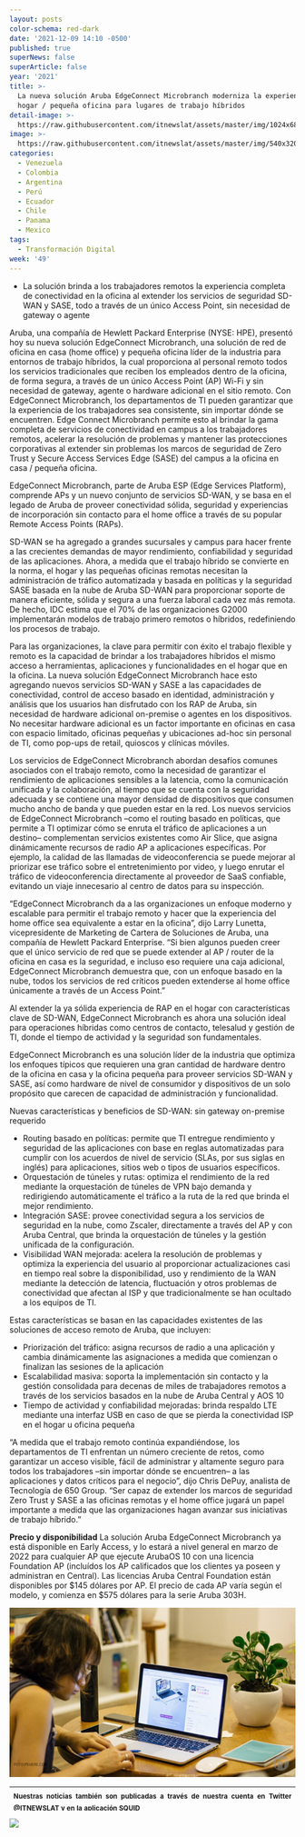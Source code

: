 ```yaml
---
layout: posts
color-schema: red-dark
date: '2021-12-09 14:10 -0500'
published: true
superNews: false
superArticle: false
year: '2021'
title: >-
  La nueva solución Aruba EdgeConnect Microbranch moderniza la experiencia del
  hogar / pequeña oficina para lugares de trabajo híbridos
detail-image: >-
  https://raw.githubusercontent.com/itnewslat/assets/master/img/1024x680/Trabajo-en-Casa-g.jpg
image: >-
  https://raw.githubusercontent.com/itnewslat/assets/master/img/540x320/Trabajo-en-Casa-p.jpg
categories:
  - Venezuela
  - Colombia
  - Argentina
  - Perú
  - Ecuador
  - Chile
  - Panama
  - Mexico
tags:
  - Transformación Digital
week: '49'
---
```

- La solución brinda a los trabajadores remotos la experiencia completa de conectividad en la oficina al extender los servicios de seguridad SD-WAN y SASE, todo a través de un único Access Point, sin necesidad de gateway o agente

Aruba, una compañía de Hewlett Packard Enterprise (NYSE: HPE), presentó hoy su nueva solución EdgeConnect Microbranch, una solución de red de oficina en casa (home office) y pequeña oficina líder de la industria para entornos de trabajo híbridos, la cual proporciona al personal remoto todos los servicios tradicionales que reciben los empleados dentro de la oficina, de forma segura, a través de un único Access Point (AP) Wi-Fi y sin necesidad de gateway, agente o hardware adicional en el sitio remoto. Con EdgeConnect Microbranch, los departamentos de TI pueden garantizar que la experiencia de los trabajadores sea consistente, sin importar dónde se encuentren. Edge Connect Microbranch permite esto al brindar la gama completa de servicios de conectividad en campus a los trabajadores remotos, acelerar la resolución de problemas y mantener las protecciones corporativas al extender sin problemas los marcos de seguridad de Zero Trust y Secure Access Services Edge (SASE) del campus a la oficina en casa / pequeña oficina.

EdgeConnect Microbranch, parte de Aruba ESP (Edge Services Platform), comprende APs y un nuevo conjunto de servicios SD-WAN, y se basa en el legado de Aruba de proveer conectividad sólida, seguridad y experiencias de incorporación sin contacto para el home office a través de su popular Remote Access Points (RAPs).

SD-WAN se ha agregado a grandes sucursales y campus para hacer frente a las crecientes demandas de mayor rendimiento, confiabilidad y seguridad de las aplicaciones. Ahora, a medida que el trabajo híbrido se convierte en la norma, el hogar y las pequeñas oficinas remotas necesitan la administración de tráfico automatizada y basada en políticas y la seguridad SASE basada en la nube de Aruba SD-WAN para proporcionar soporte de manera eficiente, sólida y segura a una fuerza laboral cada vez más remota. De hecho, IDC  estima que el 70% de las organizaciones G2000 implementarán modelos de trabajo primero remotos o híbridos, redefiniendo los procesos de trabajo.

Para las organizaciones, la clave para permitir con éxito el trabajo flexible y remoto es la capacidad de brindar a los trabajadores híbridos el mismo acceso a herramientas, aplicaciones y funcionalidades en el hogar que en la oficina. La nueva solución EdgeConnect Microbranch hace esto agregando nuevos servicios SD-WAN y SASE a las capacidades de conectividad, control de acceso basado en identidad, administración y análisis que los usuarios han disfrutado con los RAP de Aruba, sin necesidad de hardware adicional on-premise o agentes en los dispositivos. No necesitar hardware adicional es un factor importante en oficinas en casa con espacio limitado, oficinas pequeñas y ubicaciones ad-hoc sin personal de TI, como pop-ups de retail, quioscos y clínicas móviles.

Los servicios de EdgeConnect Microbranch abordan desafíos comunes asociados con el trabajo remoto, como la necesidad de garantizar el rendimiento de aplicaciones sensibles a la latencia, como la comunicación unificada y la colaboración, al tiempo que se cuenta con la seguridad adecuada y se contiene una mayor densidad de dispositivos que consumen mucho ancho de banda y que pueden estar en la red. Los nuevos servicios de EdgeConnect Microbranch –como el routing basado en políticas, que permite a TI optimizar cómo se enruta el tráfico de aplicaciones a un destino– complementan servicios existentes como Air Slice, que asigna dinámicamente recursos de radio AP a aplicaciones específicas. Por ejemplo, la calidad de las llamadas de videoconferencia se puede mejorar al priorizar ese tráfico sobre el entretenimiento por video, y luego enrutar el tráfico de videoconferencia directamente al proveedor de SaaS confiable, evitando un viaje innecesario al centro de datos para su inspección.

“EdgeConnect Microbranch da a las organizaciones un enfoque moderno y escalable para permitir el trabajo remoto y hacer que la experiencia del home office sea equivalente a estar en la oficina”, dijo Larry Lunetta, vicepresidente de Marketing de Cartera de Soluciones de Aruba, una compañía de Hewlett Packard Enterprise. “Si bien algunos pueden creer que el único servicio de red que se puede extender al AP / router de la oficina en casa es la seguridad, e incluso eso requiere una caja adicional, EdgeConnect Microbranch demuestra que, con un enfoque basado en la nube, todos los servicios de red críticos pueden extenderse al home office únicamente a través de un Access Point.”

Al extender la ya sólida experiencia de RAP en el hogar con características clave de SD-WAN, EdgeConnect Microbranch es ahora una solución ideal para operaciones híbridas como centros de contacto, telesalud y gestión de TI, donde el tiempo de actividad y la seguridad son fundamentales. 

EdgeConnect Microbranch es una solución líder de la industria que optimiza los enfoques típicos que requieren una gran cantidad de hardware dentro de la oficina en casa y la oficina pequeña para proveer servicios SD-WAN y SASE, así como hardware de nivel de consumidor y dispositivos de un solo propósito que carecen de capacidad de administración y funcionalidad. 

Nuevas características y beneficios de SD-WAN: sin gateway on-premise requerido
- Routing basado en políticas: permite que TI entregue rendimiento y seguridad de las aplicaciones con base en reglas automatizadas para cumplir con los acuerdos de nivel de servicio (SLAs, por sus siglas en inglés) para aplicaciones, sitios web o tipos de usuarios específicos.
- Orquestación de túneles y rutas: optimiza el rendimiento de la red mediante la orquestación de túneles de VPN bajo demanda y redirigiendo automáticamente el tráfico a la ruta de la red que brinda el mejor rendimiento.
- Integración SASE: provee conectividad segura a los servicios de seguridad en la nube, como Zscaler, directamente a través del AP y con Aruba Central, que brinda la orquestación de túneles y la gestión unificada de la configuración.
- Visibilidad WAN mejorada: acelera la resolución de problemas y optimiza la experiencia del usuario al proporcionar actualizaciones casi en tiempo real sobre la disponibilidad, uso y rendimiento de la WAN mediante la detección de latencia, fluctuación y otros problemas de conectividad que afectan al ISP y que tradicionalmente se han ocultado a los equipos de TI.


Estas características se basan en las capacidades existentes de las soluciones de acceso remoto de Aruba, que incluyen:
- Priorización del tráfico: asigna recursos de radio a una aplicación y cambia dinámicamente las asignaciones a medida que comienzan o finalizan las sesiones de la aplicación
- Escalabilidad masiva: soporta la implementación sin contacto y la gestión consolidada para decenas de miles de trabajadores remotos a través de los servicios basados en la nube de Aruba Central y AOS 10
- Tiempo de actividad y confiabilidad mejoradas: brinda respaldo LTE mediante una interfaz USB en caso de que se pierda la conectividad ISP en el hogar u oficina pequeña


“A medida que el trabajo remoto continúa expandiéndose, los departamentos de TI enfrentan un número creciente de retos, como garantizar un acceso visible, fácil de administrar y altamente seguro para todos los trabajadores –sin importar dónde se encuentren– a las aplicaciones y datos críticos para el negocio”, dijo Chris DePuy, analista de Tecnología de 650 Group. “Ser capaz de extender los marcos de seguridad Zero Trust y SASE a las oficinas remotas y el home office jugará un papel importante a medida que las organizaciones hagan avanzar sus iniciativas de trabajo híbrido.”

**Precio y disponibilidad**
La solución Aruba EdgeConnect Microbranch ya está disponible en Early Access, y lo estará a nivel general en marzo de 2022 para cualquier AP que ejecute ArubaOS 10 con una licencia Foundation AP (incluídos los AP calificados que los clientes ya poseen y administran en Central). Las licencias Aruba Central Foundation están disponibles por $145 dólares por AP. El precio de cada AP varía según el modelo, y comienza en $575 dólares para la serie Aruba 303H.

![](https://raw.githubusercontent.com/itnewslat/assets/master/img/540x320/Trabajo-en-Casa-p.jpg)

<table style="height: 42px;" width="569">
<tbody>
<tr>
<td style="text-align: justify;"><sub><strong>Nuestras noticias también son publicadas a través de nuestra cuenta en Twitter <a href="https://twitter.com/itnewslat?lang=es">@ITNEWSLAT</a> y en la aplicación <a href="https://squidapp.co/en/">SQUID</a></strong></sub></td>
</tr>
</tbody>
</table>

<img src="https://tracker.metricool.com/c3po.jpg?hash=56f88a41e39ab42c063cc51676587a04"/>